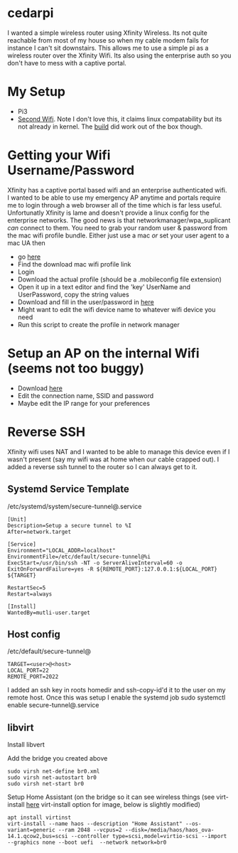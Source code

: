 # cedarpi
I wanted a simple wireless router using Xfinity Wireless.  Its not quite reachable from most of my house
so when my cable modem fails for instance I can't sit downstairs.  This allows me to use a simple
pi as a wireless router over the Xfinity Wifi.  Its also using the enterprise auth so you don't have
to mess with a captive portal.

# My Setup
* Pi3
* [Second Wifi](https://www.amazon.com/dp/B0BTHQNK5S?ref=ppx_yo2ov_dt_b_fed_asin_title).  Note I don't love this,
it claims linux compatability but its not already in kernel.  The [build](https://linux.brostrend.com/) did work out of the box though.

# Getting your Wifi Username/Password
Xfinity has a captive portal based wifi and an enterprise authenticated wifi.  
I wanted to be able to use my emergency AP anytime and portals require me to login through a web browser
all of the time which is far less useful.  Unfortunatly Xfinity is lame and doesn't provide a linux config
for the enterprise networks.  The good news is that networkmanager/wpa_suplicant *can* connect to them.
You need to grab your random user & password from the mac wifi profile bundle.  Either just use a mac *or*
set your user agent to a mac UA then 
* go [here](https://www.xfinity.com/support/articles/wifi-for-mac)
* Find the download mac wifi profile link
* Login
* Download the actual profile (should be a .mobileconfig file extension)
* Open it up in a text editor and find the 'key' UserName and UserPassword, copy the string values
* Download and fill in the user/password in [here](xfinity-mobile.sh)
* Might want to edit the wifi device name to whatever wifi device you need
* Run this script to create the profile in network manager

# Setup an AP on the internal Wifi (seems not too buggy)
 * Download [here](wifi-ap.sh)
 * Edit the connection name, SSID and password
 * Maybe edit the IP range for your preferences

# Reverse SSH
Xfinity wifi uses NAT and I wanted to be able to manage this device even if I wasn't present (say my wifi was at home when
our cable crapped out).  I added a reverse ssh tunnel to the router so I can always get to it.
## Systemd Service Template
/etc/systemd/system/secure-tunnel@.service
```
[Unit]
Description=Setup a secure tunnel to %I
After=network.target

[Service]
Environment="LOCAL_ADDR=localhost"
EnvironmentFile=/etc/default/secure-tunnel@%i
ExecStart=/usr/bin/ssh -NT -o ServerAliveInterval=60 -o ExitOnForwardFailure=yes -R ${REMOTE_PORT}:127.0.0.1:${LOCAL_PORT} ${TARGET}

RestartSec=5
Restart=always

[Install]
WantedBy=mutli-user.target
```

## Host config 
/etc/default/secure-tunnel@<host>
```
TARGET=<user>@<host>
LOCAL_PORT=22
REMOTE_PORT=2022
```

I added an ssh key in roots homedir and ssh-copy-id'd it to the user on my remote host.  Once this was setup I enable the systemd job
sudo systemctl enable secure-tunnel@<host>.service

## libvirt
Install libvert

Add the bridge you created above
```
sudo virsh net-define br0.xml 
sudo virsh net-autostart br0
sudo virsh net-start br0
```

Setup Home Assistant (on the bridge so it can see wireless things (see virt-install [here](https://www.home-assistant.io/installation/linux/) virt-install option for image, below is slightly modified)
```
apt install virtinst
virt-install --name haos --description "Home Assistant" --os-variant=generic --ram 2048 --vcpus=2 --disk=/media/haos/haos_ova-14.1.qcow2,bus=scsi --controller type=scsi,model=virtio-scsi --import --graphics none --boot uefi  --network network=br0
```
